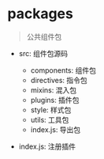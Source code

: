 # packages

>  公共组件包

- src: 组件包源码
  - components: 组件包
  - directives: 指令包
  - mixins: 混入包
  - plugins: 插件包
  - style: 样式包
  - utils: 工具包
  - index.js: 导出包

- index.js: 注册插件
